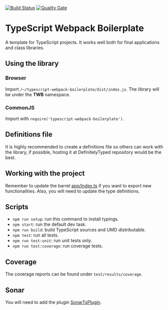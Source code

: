 [![Build Status](https://travis-ci.org/RecuencoJones/TypeScript-Webpack-boilerplate.png?branch=develop)](https://travis-ci.org/RecuencoJones/TypeScript-Webpack-boilerplate)
[![Quality Gate](https://sonarqube.com/api/badges/gate?key=TypeScript-Webpack-boilerplate)](https://sonarqube.com/dashboard/index/TypeScript-Webpack-boilerplate)

# TypeScript Webpack Boilerplate

A template for TypeScript projects. It works well both for final
applications and class libraries.

## Using the library

### Browser
Import `/~/typescript-webpack-boilerplate/dist/index.js`.
The library will be under the **TWB** namespace.

### CommonJS
Import with `require('typescript-webpack-boilerplate')`.

## Definitions file

It is highly recommended to create a definitions file so others can
work with the library, if possible, hosting it at DefinitelyTyped
repository would be the best.

## Working with the project

Remember to update the barrel [app/Index.ts](app/Index.ts) if you want
to export new functionalities. Also, you will need to update the type
definitions.

## Scripts

- `npm run setup`: run this command to install typings.
- `npm start`: run the default dev task.
- `npm run build`: build TypeScript sources and UMD distributable.
- `npm test`: run all tests.
- `npm run test:unit`: run unit tests only.
- `npm run test:coverage`: run coverage tests.

## Coverage

The coverage reports can be found under `test/results/coverage`.

## Sonar

You will need to add the plugin [SonarTsPlugin](https://github.com/Pablissimo/SonarTsPlugin).

